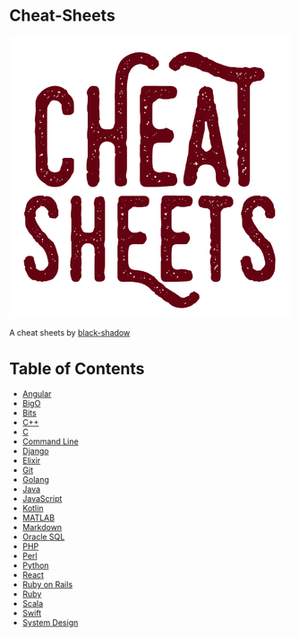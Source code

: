 # Cheat-Sheets

<p align="center">
  <img src="Cheat Sheets.png">
</p>

A cheat sheets by [black-shadow](https://github.com/black-shadows)

# Table of Contents

* [Angular](https://github.com/agusdwis17/Cheat-Sheets/tree/master/Angular)
* [BigO](https://github.com/agusdwis17/Cheat-Sheets/tree/master/BigO)
* [Bits](https://github.com/agusdwis17/Cheat-Sheets/tree/master/Bits)
* [C++](https://github.com/agusdwis17/Cheat-Sheets/tree/master/C%2B%2B)
* [C](https://github.com/agusdwis17/Cheat-Sheets/tree/master/C)
* [Command Line](https://github.com/agusdwis17/Cheat-Sheets/tree/master/Command%20Line)
* [Django](https://github.com/agusdwis17/Cheat-Sheets/tree/master/Django)
* [Elixir](https://github.com/agusdwis17/Cheat-Sheets/tree/master/Elixir)
* [Git](https://github.com/agusdwis17/Cheat-Sheets/tree/master/Git)
* [Golang](https://github.com/agusdwis17/Cheat-Sheets/tree/master/Golang)
* [Java](https://github.com/agusdwis17/Cheat-Sheets/tree/master/Java)
* [JavaScript](https://github.com/agusdwis17/Cheat-Sheets/tree/master/JavaScript)
* [Kotlin](https://github.com/agusdwis17/Cheat-Sheets/tree/master/Kotlin)
* [MATLAB](https://github.com/agusdwis17/Cheat-Sheets/tree/master/MATLAB)
* [Markdown](https://github.com/agusdwis17/Cheat-Sheets/tree/master/Markdown)
* [Oracle SQL](https://github.com/agusdwis17/Cheat-Sheets/tree/master/Oracle%20SQL)
* [PHP](https://github.com/agusdwis17/Cheat-Sheets/tree/master/PHP)
* [Perl](https://github.com/agusdwis17/Cheat-Sheets/tree/master/Perl)
* [Python](https://github.com/agusdwis17/Cheat-Sheets/tree/master/Python)
* [React](https://github.com/agusdwis17/Cheat-Sheets/tree/master/React)
* [Ruby on Rails](https://github.com/agusdwis17/Cheat-Sheets/tree/master/Ruby%20on%20Rails)
* [Ruby](https://github.com/agusdwis17/Cheat-Sheets/tree/master/Ruby)
* [Scala](https://github.com/agusdwis17/Cheat-Sheets/tree/master/Scala)
* [Swift](https://github.com/agusdwis17/Cheat-Sheets/tree/master/Swift)
* [System Design](https://github.com/agusdwis17/Cheat-Sheets/tree/master/System%20Design)
